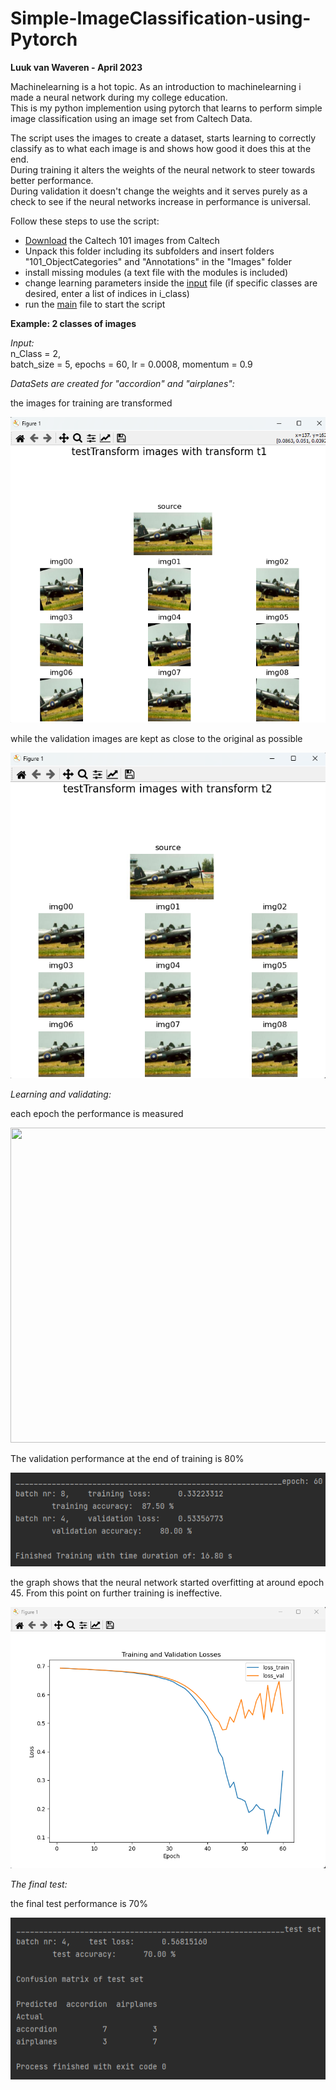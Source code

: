 # Simple-ImageClassification-using-Pytorch

**Luuk van Waveren - April 2023**

Machinelearning is a hot topic. As an introduction to machinelearning i made a neural network during my college education.  
This is my python implemention using pytorch that learns to perform simple image classification using an image set from Caltech Data.

The script uses the images to create a dataset, starts learning to correctly classify as to what each image is and shows how good it does this at the end.  
During training it alters the weights of the neural network to steer towards better performance.  
During validation it doesn't change the weights and it serves purely as a check to see if the neural networks increase in performance is universal.

Follow these steps to use the script:
- [Download](https://data.caltech.edu/records/mzrjq-6wc02) the Caltech 101 images from Caltech
- Unpack this folder including its subfolders and insert folders "101_ObjectCategories" and "Annotations" in the "Images" folder
- install missing modules (a text file with the modules is included)
- change learning parameters inside the [input](IC_Input.py) file (if specific classes are desired, enter a list of indices in i_class)
- run the [main](IC_main.py) file to start the script


**Example: 2 classes of images**

_Input:_  
n_Class = 2,  
batch_size = 5, 
epochs = 60, 
lr = 0.0008, 
momentum = 0.9

_DataSets are created for "accordion" and "airplanes":_


the images for training are transformed

![thumbnail01](GitHubReadmeFiles/TrainImageTransform.png)

while the validation images are kept as close to the original as possible

![thumbnail02](GitHubReadmeFiles/ValImageTransform.png)

_Learning and validating:_

each epoch the performance is measured

<img src="GitHubReadmeFiles/TrainingAndFinalTest.gif" width="896" height="504"/>

The validation performance at the end of training is 80%

![thumbnail03](GitHubReadmeFiles/EndOfTrainingResult.png)


the graph shows that the neural network started overfitting at around epoch 45. From this point on further training is ineffective.

![thumbnail04](GitHubReadmeFiles/TrainValGraph.png)

_The final test:_

the final test performance is 70%

![thumbnail05](GitHubReadmeFiles/FinalTestResult.png)
